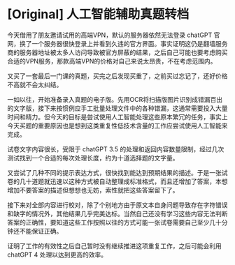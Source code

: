 # [Original] 人工智能辅助真题转档  


今天借用了朋友邀请试用的高端VPN，默认的服务器依然无法登录 chatGPT 官网，换了一个服务器很快登录上并看到久违的官方界面。事实证明这仍是翻墙服务商的服务器地址被太多人访问导致被官方屏蔽的结果，之后自己可能也要考虑购买合适的VPN服务，那款高端VPN的价格对自己来说太昂贵，不在考虑范围内。

又买了一套最后一门课的真题，买完之后发现买重了，之前买过忘记了，还好价格不高就不会太纠结。  

一如以往，开始准备录入真题的电子版。先用OCR将扫描版图片识别成错漏百出的文字版，接下来按惯例应手工批量处理文件中的各种错漏，这通常需要投入大量时间和精力。但今天的目标是尝试使用人工智能处理这些原本繁冗的任务，事实上今天买题的重要原因也是想到这类重复性低技术含量的工作应尝试使用人工智能来完成。

试卷文字内容很长，受限于 chatGPT 3.5 的处理和返回内容数量限制，经过几次测试找到一个合适的每次处理长度，约为十道选择题的文字量。

又尝试了几种不同的提示表达方式，很快找到能达到预期结果的描述。于是一张试卷的几十道题就迅速以这种方式被自动整理成标准格式，而且还增加了答案，本想增加不要答案的描述但想想也无妨，索性就把这些答案留下了。  

接下来对全部内容进行校对，除了个别地方由于原文本自身问题导致存在字符错误和缺字的情况外，其他结果几乎完美达标。当然自己还没有学习这些内容无法判断答案的正确性，要知道这些工作按照以往的方式可能一张试卷需要自己至少几十分钟还不能保证正确。  

证明了工作的有效性之后自己暂时没有继续推进这项重复工作，之后可能会利用 chatGPT 4 处理以达到更高的效率。   



